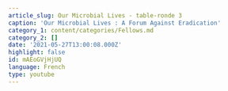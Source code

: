 ```yaml
---
article_slug: Our Microbial Lives - table-ronde 3
caption: 'Our Microbial Lives : A Forum Against Eradication'
category_1: content/categories/Fellows.md
category_2: []
date: '2021-05-27T13:00:08.000Z'
highlight: false
id: mAEoGVjHjUQ
language: French
type: youtube
---
```

